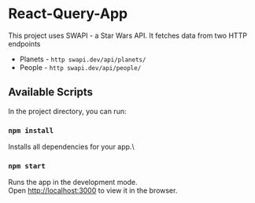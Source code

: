# React-Query-App

This project uses SWAPI - a Star Wars API. It fetches data from two HTTP endpoints
* Planets - `http swapi.dev/api/planets/`
* People - `http swapi.dev/api/people/`

## Available Scripts

In the project directory, you can run:

### `npm install`
Installs all dependencies for your app.\

### `npm start`

Runs the app in the development mode.\
Open [http://localhost:3000](http://localhost:3000) to view it in the browser.
